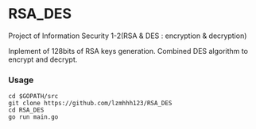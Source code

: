 # RSA_DES
Project of Information Security 1-2(RSA &amp; DES : encryption &amp; decryption)

Inplement of 128bits of RSA keys generation. Combined DES algorithm to encrypt and decrypt.

### Usage
```
cd $GOPATH/src
git clone https://github.com/lzmhhh123/RSA_DES
cd RSA_DES
go run main.go
```
